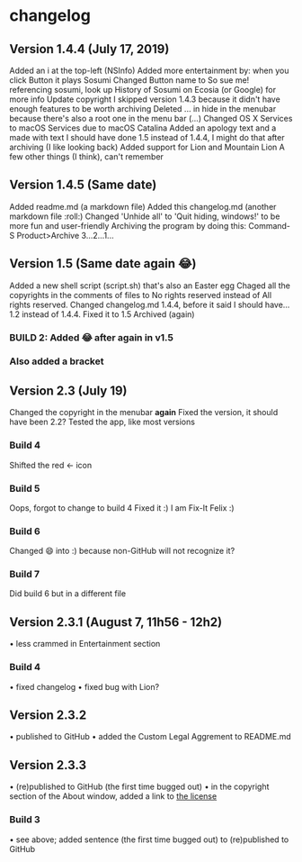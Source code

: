 # changelog


## Version 1.4.4 (July 17, 2019)
Added an i at the top-left (NSInfo)
Added more entertainment by: when you click Button it plays Sosumi
Changed Button name to So sue me! referencing sosumi, look up History of Sosumi on Ecosia (or Google) for more info 
Update copyright
I skipped version 1.4.3 because it didn't have enough features to be worth archiving
Deleted ... in hide in the menubar because there's also a root one in the menu bar (...)
Changed OS X Services to macOS Services due to macOS Catalina
Added an apology text and a made with text
I should have done 1.5 instead of 1.4.4, I might do that after archiving (I like looking back)
Added support for Lion and Mountain Lion
A few other things (I think), can't remember


## Version 1.4.5 (Same date)
Added readme.md (a markdown file)
Added this changelog.md (another markdown file :roll:)
Changed 'Unhide all' to 'Quit hiding, windows!' to be more fun and user-friendly
Archiving the program by doing this: 
        Command-S
        Product>Archive
3...2...1...


## Version 1.5 (Same date **again** :joy:)
Added a new shell script (script.sh) that's also an Easter egg 
Chaged all the copyrights in the comments of files to No rights reserved instead of All rights reserved. 
Changed changelog.md 1.4.4, before it said I should have... 1.2 instead of 1.4.4. Fixed it to 1.5
Archived (again)
### BUILD 2: Added :joy: after **again** in v1.5
### Also added a bracket

## Version 2.3 (July 19)
Changed the copyright in the menubar **again**
Fixed the version, it should have been 2.2? 
Tested the app, like most versions
### Build 4
Shifted the red <- icon 
### Build 5
Oops, forgot to change to build 4
Fixed it :)
I am Fix-It Felix :)
### Build 6
Changed :smile: into :) because non-GitHub will not recognize it?
### Build 7
Did build 6 but in a different file

## Version 2.3.1 (August 7, 11h56 - 12h2)
• less crammed in Entertainment section
### Build 4
• fixed changelog
• fixed bug with Lion?
## Version 2.3.2
• published to GitHub
• added the Custom Legal Aggrement to README.md
## Version 2.3.3
• (re)published to GitHub (the first time bugged out)
• in the copyright section of the About window, added a link to [the license](https://choosealicense.com/licenses/gpl-3.0/)
### Build 3
• see above; added sentence (the first time bugged out) to (re)published to GitHub